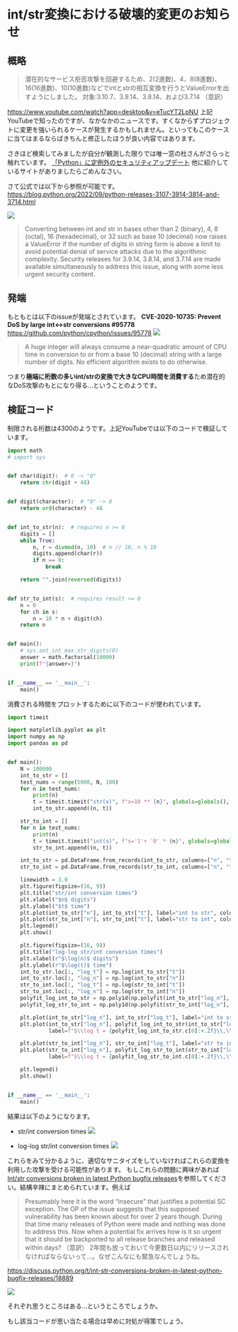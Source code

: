 # int/str変換における破壊的変更のお知らせ
## 概略
> 潜在的なサービス拒否攻撃を回避するため、2(2進数)、4、8(8進数)、16(16進数)、10(10進数)などでintとstrの相互変換を行うとValueErrorを出すようにしました。
対象:3.10.7、3.9.14、3.8.14、および3.7.14
（意訳）

https://www.youtube.com/watch?app=desktop&v=eTucYT2LpNU
上記YouTubeで知ったのですが、なかなかのニュースです。すくなからずプロジェクトに変更を強いられるケースが発生するかもしれません。といってもこのケースに当てはまるならばきちんと修正したほうが良い内容ではあります。

さきほど検索してみましたが自分が観測した限りでは唯一窓の杜さんがさらっと触れています。
[「Python」に定例外のセキュリティアップデート](https://forest.watch.impress.co.jp/docs/news/1438284.html)
他に紹介しているサイトがありましたらごめんなさい。

さて公式では以下から参照が可能です。
https://blog.python.org/2022/09/python-releases-3107-3914-3814-and-3714.html

![](img/PASTE_IMAGE_2022-09-14-13-46-38.png)

> Converting between int and str in bases other than 2 (binary), 4, 8 (octal), 16 (hexadecimal), or 32 such as base 10 (decimal) now raises a ValueError if the number of digits in string form is above a limit to avoid potential denial of service attacks due to the algorithmic complexity.
Security releases for 3.9.14, 3.8.14, and 3.7.14 are made available simultaneously to address this issue, along with some less urgent security content.

## 発端
もともとは以下のissueが発端とされています。
**CVE-2020-10735: Prevent DoS by large int<->str conversions #95778**
https://github.com/python/cpython/issues/95778
![](img/PASTE_IMAGE_2022-09-14-14-06-48.png)

> A huge integer will always consume a near-quadratic amount of CPU time in conversion to or from a base 10 (decimal) string with a large number of digits. No efficient algorithm exists to do otherwise.

つまり**極端に桁数の多いint/strの変換で大きなCPU時間を消費する**ため潜在的なDoS攻撃のもとになり得る…ということのようです。

## 検証コード
制限される桁数は4300のようです。上記YouTubeでは以下のコードで検証しています。
```python
import math
# import sys


def char(digit):  # 0 -> "0"
    return chr(digit + 48)


def digit(character):  # "0" -> 0
    return ord(character) - 48


def int_to_str(n):  # requires n >= 0
    digits = []
    while True:
        n, r = divmod(n, 10)  # n // 10, n % 10
        digits.append(char(r))
        if n == 0:
            break

    return "".join(reversed(digits))


def str_to_int(s):  # requires result >= 0
    n = 0
    for ch in s:
        n = 10 * n + digit(ch)
    return n


def main():
    # sys.set_int_max_str_digits(0)
    answer = math.factorial(10000)
    print(f"{answer=}")


if __name__ == '__main__':
    main()
```
消費される時間をプロットするために以下のコードが使われています。
```python
import timeit

import matplotlib.pyplot as plt
import numpy as np
import pandas as pd


def main():
    N = 100000
    int_to_str = []
    test_nums = range(5000, N, 100)
    for n in test_nums:
        print(n)
        t = timeit.timeit("str(x)", f"x=10 ** {n}", globals=globals(), number=1)
        int_to_str.append((n, t))

    str_to_int = []
    for n in test_nums:
        print(n)
        t = timeit.timeit("int(s)", f"s='1'+ '0' * {n}", globals=globals(), number=1)
        str_to_int.append((n, t))

    int_to_str = pd.DataFrame.from_records(int_to_str, columns=["n", "t"])
    str_to_int = pd.DataFrame.from_records(str_to_int, columns=["n", "t"])

    linewidth = 3.0
    plt.figure(figsize=(16, 9))
    plt.title("str/int conversion times")
    plt.xlabel("$n$ digits")
    plt.ylabel("$t$ time")
    plt.plot(int_to_str["n"], int_to_str["t"], label="int to str", color="tab:blue", linewidth=linewidth)
    plt.plot(str_to_int["n"], str_to_int["t"], label="str to int", color="tab:orange", linewidth=linewidth)
    plt.legend()
    plt.show()

    plt.figure(figsize=(16, 9))
    plt.title("log-log str/int conversion times")
    plt.xlabel(r"$\log(n)$ digits")
    plt.ylabel(r"$\log(t)$ time")
    int_to_str.loc[:, "log_t"] = np.log(int_to_str["t"])
    int_to_str.loc[:, "log_n"] = np.log(int_to_str["n"])
    str_to_int.loc[:, "log_t"] = np.log(str_to_int["t"])
    str_to_int.loc[:, "log_n"] = np.log(str_to_int["n"])
    polyfit_log_int_to_str = np.poly1d(np.polyfit(int_to_str["log_n"], int_to_str["log_t"], deg=1))
    polyfit_log_str_to_int = np.poly1d(np.polyfit(str_to_int["log_n"], str_to_int["log_t"], deg=1))

    plt.plot(int_to_str["log_n"], int_to_str["log_t"], label="int to str", color="tab:blue", linewidth=linewidth)
    plt.plot(int_to_str["log_n"], polyfit_log_int_to_str(int_to_str["log_n"]), color="black", linestyle="dashed",
             label=f"$\\log t = {polyfit_log_int_to_str.c[0]:+.2f}\\,\\log n {polyfit_log_int_to_str.c[1]:+.2f}$")

    plt.plot(str_to_int["log_n"], str_to_int["log_t"], label="str to int", color="tab:orange", linewidth=linewidth)
    plt.plot(str_to_int["log_n"], polyfit_log_str_to_int(str_to_int["log_n"]), color="black", linestyle="dashed",
             label=f"$\\log t = {polyfit_log_str_to_int.c[0]:+.2f}\\,\\log n {polyfit_log_str_to_int.c[1]:+.2f}$")

    plt.legend()
    plt.show()


if __name__ == '__main__':
    main()
```

結果は以下のようになります。
- str/int conversion times
  ![](img/PASTE_IMAGE_2022-09-14-14-21-28.png)

- log-log str/int conversion times
  ![](img/PASTE_IMAGE_2022-09-14-14-22-19.png)

これらをみて分かるように、適切なサニタイズをしていなければこれらの変換を利用した攻撃を受ける可能性があります。
もしこれらの問題に興味があれば[Int/str conversions broken in latest Python bugfix releases](https://discuss.python.org/t/int-str-conversions-broken-in-latest-python-bugfix-releases/18889)を参照してください。結構辛辣にまとめられています。例えば
> Presumably here it is the word “insecure” that justifies a potential SC exception. The OP of the issue suggests that this supposed vulnerability has been known about for over 2 years though. During that time many releases of Python were made and nothing was done to address this. Now when a potential fix arrives how is it so urgent that it should be backported to all release branches and released within days?
> （意訳）
> 2年間も放っておいて今更数日以内にリリースされなければならないって…。なぜこんなにも緊急なんでしょうね。

https://discuss.python.org/t/int-str-conversions-broken-in-latest-python-bugfix-releases/18889

![](img/PASTE_IMAGE_2022-09-14-14-34-56.png)

それぞれ思うところはある…というところでしょうか。

もし該当コードが思い当たる場合は早めに対処が得策でしょう。
